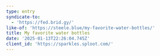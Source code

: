 ```yaml
---
type: entry
syndicate-to:
  - 'https://fed.brid.gy/'
like-of: 'https://steele.blue/my-favorite-water-bottles/'
title: My favorite water bottles
date: '2025-01-13T22:26:04.745Z'
client_id: 'https://sparkles.sploot.com/'
---
```


